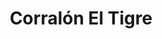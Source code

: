 ---
title: "Corralón El Tigre"
url: /san-salvador-de-jujuy-barrio-alto-comedero/corralon-el-tigre/
shop: comercio
---